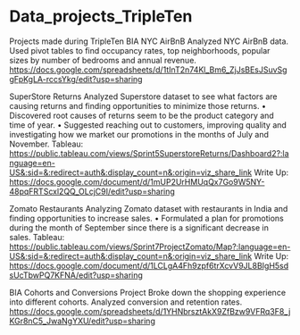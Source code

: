 # Data_projects_TripleTen
Projects made during TripleTen BIA
NYC AirBnB
Analyzed NYC AirBnB data. Used pivot tables to find occupancy rates, top neighborhoods, popular sizes by number of bedrooms and annual revenue. 
https://docs.google.com/spreadsheets/d/1tInT2n74Kl_Bm6_ZjJsBEsJSuvSggFpKgLA-rccsYkg/edit?usp=sharing

SuperStore Returns 
Analyzed Superstore dataset to see what factors are causing returns and finding opportunities to minimize those returns. 
•	Discovered root causes of returns seem to be the product category and time of year.
•	Suggested reaching out to customers, improving quality and investigating how we market our promotions in the months of July and November.
Tableau: https://public.tableau.com/views/Sprint5SuperstoreReturns/Dashboard2?:language=en-US&:sid=&:redirect=auth&:display_count=n&:origin=viz_share_link
Write Up: https://docs.google.com/document/d/1mUP2UrHMUqQx7Go9W5NY-48pqFRTScxl2QQ_OLcjC9I/edit?usp=sharing

Zomato Restaurants 
Analyzing Zomato dataset with restaurants in India and finding opportunities to increase sales.
•	Formulated a plan for promotions during the month of September since there is a significant decrease in sales. 
Tableau: https://public.tableau.com/views/Sprint7ProjectZomato/Map?:language=en-US&:sid=&:redirect=auth&:display_count=n&:origin=viz_share_link
Write Up: https://docs.google.com/document/d/1LCLgA4Fh9zpf6trXcvV9JL8BIgH5sdsUcTbwPQ7KFNA/edit?usp=sharing

BIA Cohorts and Conversions Project
Broke down the shopping experience into different cohorts. Analyzed conversion and retention rates. 
https://docs.google.com/spreadsheets/d/1YHNbrsztAkX9ZfBzw9VFRq3F8_jKGr8nC5_JwaNgYXU/edit?usp=sharing
